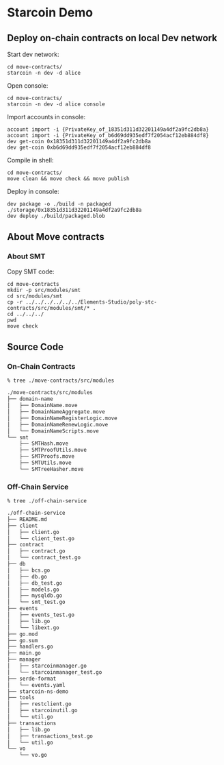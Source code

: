 # Starcoin Demo

## Deploy on-chain contracts on local Dev network

Start dev network:

```shell
cd move-contracts/
starcoin -n dev -d alice
```

Open console:

```shell
cd move-contracts/
starcoin -n dev -d alice console
```

Import accounts in console:

```
account import -i {PrivateKey_of_18351d311d32201149a4df2a9fc2db8a}
account import -i {PrivateKey_of_b6d69dd935edf7f2054acf12eb884df8}
dev get-coin 0x18351d311d32201149a4df2a9fc2db8a
dev get-coin 0xb6d69dd935edf7f2054acf12eb884df8
```

Compile in shell:

```shell
cd move-contracts/
move clean && move check && move publish
```

Deploy in console:

```shell
dev package -o ./build -n packaged ./storage/0x18351d311d32201149a4df2a9fc2db8a
dev deploy ./build/packaged.blob
```


## About Move contracts

### About SMT

Copy SMT code:

```shell
cd move-contracts
mkdir -p src/modules/smt
cd src/modules/smt
cp -r ../../../../../../Elements-Studio/poly-stc-contracts/src/modules/smt/* .
cd ../../../
pwd
move check
```

## Source Code

### On-Chain Contracts

```shell
% tree ./move-contracts/src/modules
```

```txt
./move-contracts/src/modules
├── domain-name
│   ├── DomainName.move
│   ├── DomainNameAggregate.move
│   ├── DomainNameRegisterLogic.move
│   ├── DomainNameRenewLogic.move
│   └── DomainNameScripts.move
└── smt
    ├── SMTHash.move
    ├── SMTProofUtils.move
    ├── SMTProofs.move
    ├── SMTUtils.move
    └── SMTreeHasher.move
```

### Off-Chain Service

```shell
% tree ./off-chain-service
```

```txt
./off-chain-service
├── README.md
├── client
│   ├── client.go
│   └── client_test.go
├── contract
│   ├── contract.go
│   └── contract_test.go
├── db
│   ├── bcs.go
│   ├── db.go
│   ├── db_test.go
│   ├── models.go
│   ├── mysqldb.go
│   └── smt_test.go
├── events
│   ├── events_test.go
│   ├── lib.go
│   └── libext.go
├── go.mod
├── go.sum
├── handlers.go
├── main.go
├── manager
│   ├── starcoinmanager.go
│   └── starcoinmanager_test.go
├── serde-format
│   └── events.yaml
├── starcoin-ns-demo
├── tools
│   ├── restclient.go
│   ├── starcoinutil.go
│   └── util.go
├── transactions
│   ├── lib.go
│   ├── transactions_test.go
│   └── util.go
└── vo
    └── vo.go    
```

